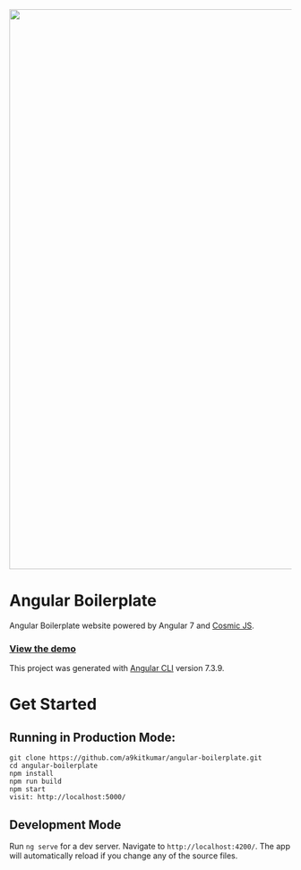 <img src="https://cosmic-s3.imgix.net/47db3830-a40d-11e9-91dc-7fc430db2f64-Screenshot-from-2019-07-12-00-22-01.png" width="1000" />

# Angular Boilerplate
Angular Boilerplate website powered by Angular 7 and [Cosmic JS](https://cosmicjs.com).

### [View the demo](https://angular-boilerplate.herokuapp.com/)

This project was generated with [Angular CLI](https://github.com/angular/angular-cli) version 7.3.9.

# Get Started

## Running in Production Mode:

```
git clone https://github.com/a9kitkumar/angular-boilerplate.git
cd angular-boilerplate
npm install
npm run build
npm start
visit: http://localhost:5000/
```

## Development Mode

Run `ng serve` for a dev server. Navigate to `http://localhost:4200/`. The app will automatically reload if you change any of the source files.
